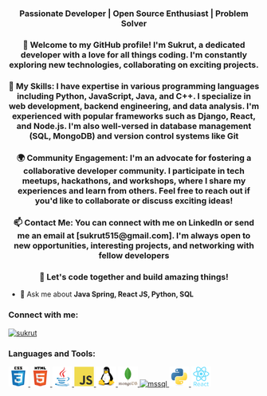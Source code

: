 <h3 align="center">Passionate Developer | Open Source Enthusiast | Problem Solver</h3>
<h3 align="center">👋 Welcome to my GitHub profile! I'm Sukrut, a dedicated developer with a love for all things coding. I'm constantly exploring new technologies, collaborating on exciting projects.</h3>

<h3 align="center"> 🚀 My Skills:
I have expertise in various programming languages including Python, JavaScript, Java, and C++. I specialize in web development, backend engineering, and data analysis. I'm experienced with popular frameworks such as Django, React, and Node.js. I'm also well-versed in database management (SQL, MongoDB) and version control systems like Git</h3>

<h3 align="center">🌍 Community Engagement:
I'm an advocate for fostering a collaborative developer community. I participate in tech meetups, hackathons, and workshops, where I share my experiences and learn from others. Feel free to reach out if you'd like to collaborate or discuss exciting ideas!</h3> 

<h3 align="center">📫 Contact Me:
You can connect with me on LinkedIn or send me an email at [sukrut515@gmail.com]. I'm always open to new opportunities, interesting projects, and networking with fellow developers</h3> 

<h3 align="center">🌟 Let's code together and build amazing things!</h3>


- 💬 Ask me about **Java Spring, React JS, Python, SQL**

<h3 align="left">Connect with me:</h3>
<p align="left">
<a href="https://dev.to/sukrut3107" target="blank"><img align="center" src="https://raw.githubusercontent.com/rahuldkjain/github-profile-readme-generator/master/src/images/icons/Social/devto.svg" alt="sukrut" height="30" width="40" /></a>
</p>

<h3 align="left">Languages and Tools:</h3>
<p align="left"> <a href="https://www.w3schools.com/css/" target="_blank" rel="noreferrer"> <img src="https://raw.githubusercontent.com/devicons/devicon/master/icons/css3/css3-original-wordmark.svg" alt="css3" width="40" height="40"/> </a> <a href="https://www.w3.org/html/" target="_blank" rel="noreferrer"> <img src="https://raw.githubusercontent.com/devicons/devicon/master/icons/html5/html5-original-wordmark.svg" alt="html5" width="40" height="40"/> </a> <a href="https://www.java.com" target="_blank" rel="noreferrer"> <img src="https://raw.githubusercontent.com/devicons/devicon/master/icons/java/java-original.svg" alt="java" width="40" height="40"/> </a> <a href="https://developer.mozilla.org/en-US/docs/Web/JavaScript" target="_blank" rel="noreferrer"> <img src="https://raw.githubusercontent.com/devicons/devicon/master/icons/javascript/javascript-original.svg" alt="javascript" width="40" height="40"/> </a> <a href="https://www.linux.org/" target="_blank" rel="noreferrer"> <img src="https://raw.githubusercontent.com/devicons/devicon/master/icons/linux/linux-original.svg" alt="linux" width="40" height="40"/> </a> <a href="https://www.mongodb.com/" target="_blank" rel="noreferrer"> <img src="https://raw.githubusercontent.com/devicons/devicon/master/icons/mongodb/mongodb-original-wordmark.svg" alt="mongodb" width="40" height="40"/> </a> <a href="https://www.microsoft.com/en-us/sql-server" target="_blank" rel="noreferrer"> <img src="https://www.svgrepo.com/show/303229/microsoft-sql-server-logo.svg" alt="mssql" width="40" height="40"/> </a> <a href="https://www.python.org" target="_blank" rel="noreferrer"> <img src="https://raw.githubusercontent.com/devicons/devicon/master/icons/python/python-original.svg" alt="python" width="40" height="40"/> </a> <a href="https://reactjs.org/" target="_blank" rel="noreferrer"> <img src="https://raw.githubusercontent.com/devicons/devicon/master/icons/react/react-original-wordmark.svg" alt="react" width="40" height="40"/> </a> </p>
